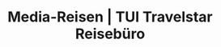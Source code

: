 ---
title: "Media-Reisen | TUI Travelstar Reisebüro"
url: /minden/media-reisen-tui-travelstar-reisebuero/
shop: Reisebüro
---